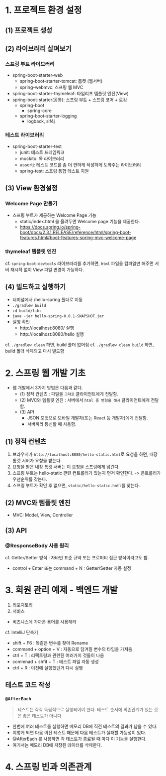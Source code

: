 # 1. 프로젝트 환경 설정
## (1) 프로젝트 생성

## (2) 라이브러리 살펴보기
### 스프링 부트 라이브러리
- spring-boot-starter-web
  - spring-boot-starter-tomcat: 톰캣 (웹서버) 
  - spring-webmvc: 스프링 웹 MVC
- spring-boot-starter-thymeleaf: 타임리프 템플릿 엔진(View) 
- spring-boot-starter(공통): 스프링 부트 + 스프링 코어 + 로깅
  - spring-boot 
    - spring-core
  - spring-boot-starter-logging 
    - logback, slf4j

### 테스트 라이브러리
- spring-boot-starter-test 
  - junit: 테스트 프레임워크 
  - mockito: 목 라이브러리 
  - assertj: 테스트 코드를 좀 더 편하게 작성하게 도와주는 라이브러리 
  - spring-test: 스프링 통합 테스트 지원

## (3) View 환경설정
### Welcome Page 만들기
- 스프링 부트가 제공하는 Welcome Page 기능
  - static/index.html 을 올려두면 Welcome page 기능을 제공한다.
  - https://docs.spring.io/spring-boot/docs/2.3.1.RELEASE/reference/html/spring-boot-features.html#boot-features-spring-mvc-welcome-page

### thymeleaf 템플릿 엔진


cf. `spring-boot-devtools` 라이브러리를 추가하면, `html` 파일을 컴파일만 해주면 서버 재시작 없이 View 파일 변경이 가능하다.

## (4) 빌드하고 실행하기
- 터미널에서 /hello-spring 폴더로 이동
- `./gradlew build`
- `cd build/libs`
- `java -jar hello-spring-0.0.1-SNAPSHOT.jar`
- 실행 확인
  - http://localhost:8080/ 실행
  - http://localhost:8080/hello 실행
  

cf. `./gradlew clean` 하면, build 폴더 없어짐
cf. `./gradlew clean build` 하면, build 폴더 삭제되고 다시 빌드함

# 2. 스프링 웹 개발 기초
- 웹 개발에서 3가지 방법은 다음과 같다.
  - (1) 정적 컨텐츠 : 파일을 `그대로` 클라이언트에게 전달함.
  - (2) MVC와 템플릿 엔진 : 서버에서 `html 좀 변형을 해서` 클라이언트에게 전달함.
  - (3) API
    - JSON 포맷으로 모바일 개발자(또는 React 등 개발자)에게  전달함.
    - 서버끼리 통신할 때 사용함.

## (1) 정적 컨텐츠
1. 브라우저가 `http://localhost:8080/hello-static.html`로 요청을 하면, 내장 톰캣 서버가 요청을 받는다.
2. 요청을 받은 내장 톰캣 서버는 이 요청을 스프링에게 넘긴다.
3. 스프링 부트는 hello-static 관련 컨트롤러가 있는지 먼저 확인한다. -> 콘트롤러가 우선순위를 갖는다.
4. 스프링 부트가 확인 후 없으면, `static/hello-static.hmtl`를 찾는다.

## (2) MVC와 템플릿 엔진
- MVC: Model, View, Controller

## (3) API
### @ResponseBody 사용 원리

cf. Getter/Setter 방식 : 자바빈 표준 규약 또는 프로퍼티 접근 방식이라고도 함.
- control + Enter 또는 command + N : Getter/Setter 자동 설정


# 3. 회원 관리 예제 - 백엔드 개발
1. 리포지토리
2. 서비스
- 비즈니스에 가까운 용어를 사용해라

cf. IntelliJ 단축기
- shift + F6 : 똑같은 변수를 찾아 Rename
- command + option + V : 자동으로 담겨질 변수의 타입을 가져옴
- ctrl + T : 리팩토링과 관련된 여러가지 것들이 나옴
- commnad + shfit + T : 테스트 파일 자동 생성
- ctrl + R : 이전에 실행했던거 다시 실행


## 테스트 코드 작성
### `@AfterEach` 
> 테스트는 각각 독립적으로 실행되어야 한다. 테스트 순서에 의존관계가 있는 것은 좋은 테스트가 아니다
- 한번에 여러 테스트를 실행하면 메모리 DB에 직전 테스트의 결과가 남을 수 있다. 
- 이렇게 되면 다음 이전 테스트 때문에 다음 테스트가 실패할 가능성이 있다. 
- @AfterEach 를 사용하면 각 테스트가 종료될 때 마다 이 기능을 실행한다. 
- 여기서는 메모리 DB에 저장된 데이터를 삭제한다.


# 4. 스프링 빈과 의존관계
